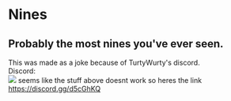 # Nines
## Probably the most nines you've ever seen.
This was made as a joke because of TurtyWurty's discord.  
Discord:  
~~[![](https://discord.com/api/guilds/621352915034177566/embed.png?style=banner1)](https://discord.gg/d5cGhKQ)~~
seems like the stuff above doesnt work so heres the link https://discord.gg/d5cGhKQ
